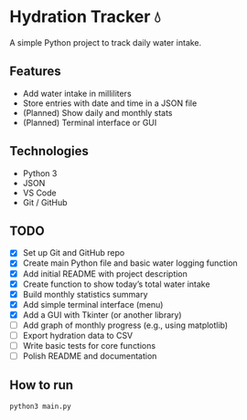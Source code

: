 
# Hydration Tracker 💧

A simple Python project to track daily water intake.

## Features

- Add water intake in milliliters
- Store entries with date and time in a JSON file
- (Planned) Show daily and monthly stats
- (Planned) Terminal interface or GUI

## Technologies

- Python 3
- JSON
- VS Code
- Git / GitHub

## TODO

- [x] Set up Git and GitHub repo
- [x] Create main Python file and basic water logging function
- [x] Add initial README with project description
- [x] Create function to show today’s total water intake
- [x] Build monthly statistics summary
- [X] Add simple terminal interface (menu)
- [X] Add a GUI with Tkinter (or another library)
- [ ] Add graph of monthly progress (e.g., using matplotlib)
- [ ] Export hydration data to CSV
- [ ] Write basic tests for core functions
- [ ] Polish README and documentation

## How to run

```bash
python3 main.py




